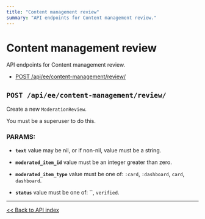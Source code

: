 ```yaml
---
title: "Content management review"
summary: "API endpoints for Content management review."
---
```


# Content management review

API endpoints for Content management review.

  - [POST /api/ee/content-management/review/](#post-apieecontent-managementreview)

## `POST /api/ee/content-management/review/`

Create a new `ModerationReview`.

You must be a superuser to do this.

### PARAMS:

*  **`text`** value may be nil, or if non-nil, value must be a string.

*  **`moderated_item_id`** value must be an integer greater than zero.

*  **`moderated_item_type`** value must be one of: `:card`, `:dashboard`, `card`, `dashboard`.

*  **`status`** value must be one of: ``, `verified`.

---

[<< Back to API index](../../api-documentation.md)